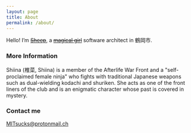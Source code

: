 ```yaml
---
layout: page
title: About
permalink: /about/
---
```


<p>Hello! I’m <a href="http://angelbeats.wikia.com/wiki/Shiina" title="Google image search: mahou shoujo" style="color:inherit"><del style="text-decoration:line-through">Sheep</del></a>, a <a href="https://www.google.com/search?tbm=isch&amp;q=mahou+shoujo" title="Google image search: mahou shoujo" style="color:inherit"><del style="text-decoration:line-through">magical girl</del></a> software architect in 鶴岡市.</p>

### More Information

Shiina (椎菜, Shiina) is a member of the Afterlife War Front and a "self-proclaimed female ninja" who fights with traditional Japanese weapons such as dual-wielding kodachi and shuriken. She acts as one of the front liners of the club and is an enigmatic character whose past is covered in mystery.

### Contact me

[MITsucks@protonmail.ch](mailto:MITsucks@protonmail.ch)
